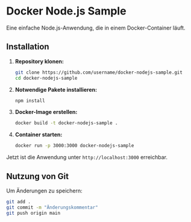 # Docker Node.js Sample

Eine einfache Node.js-Anwendung, die in einem Docker-Container läuft.

## Installation

1. **Repository klonen:**
   ```bash
   git clone https://github.com/username/docker-nodejs-sample.git
   cd docker-nodejs-sample
   ```

2. **Notwendige Pakete installieren:**
   ```bash
   npm install
   ```

3. **Docker-Image erstellen:**
   ```bash
   docker build -t docker-nodejs-sample .
   ```

4. **Container starten:**
   ```bash
   docker run -p 3000:3000 docker-nodejs-sample
   ```

Jetzt ist die Anwendung unter `http://localhost:3000` erreichbar.

## Nutzung von Git

Um Änderungen zu speichern:
```bash
git add .
git commit -m "Änderungskommentar"
git push origin main
```
